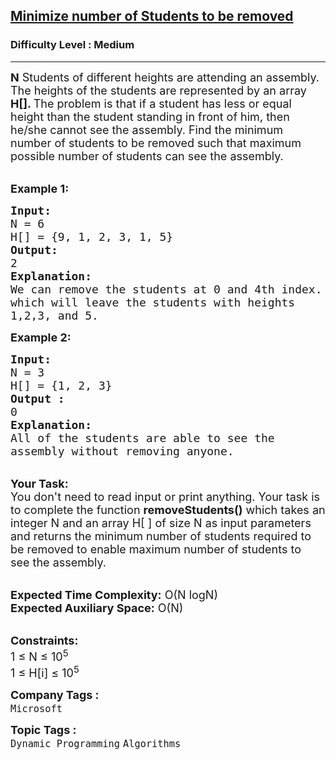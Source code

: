 <h2><a href="https://practice.geeksforgeeks.org/problems/7d0fa4007b8eabadc404fcc9fa917aa52982aa96/1?page=1&status[]=solved&sortBy=submissions">Minimize number of Students to be removed</a></h2><h3>Difficulty Level : Medium</h3><hr><div class="problems_problem_content__Xm_eO"><p><span style="font-size:18px"><strong>N</strong> Students of different heights are attending an assembly. The heights of the students are represented by an array<strong> </strong><strong>H[]. </strong>The problem is that if a student has less or equal height than the student standing in front of him, then he/she cannot see the assembly. Find the minimum number of students to be removed such that maximum possible number of students can see the assembly.</span><br>
&nbsp;</p>

<p><span style="font-size:18px"><strong>Example 1:</strong></span></p>

<pre><span style="font-size:18px"><strong>Input:
</strong>N = 6
H[] = {9, 1, 2, 3, 1, 5}
<strong>Output:
</strong>2
<strong>Explanation:</strong>
We can remove the students at 0 and 4th index.</span>
<span style="font-size:18px">which will leave the students with heights
1,2,3, and 5.</span>
</pre>

<div><span style="font-size:18px"><strong>Example 2:</strong></span></div>

<pre><span style="font-size:18px"><strong>Input:
</strong>N = 3
H[] = {1, 2, 3} 
<strong>Output :</strong>
0</span>
<span style="font-size:18px"><strong>Explanation:</strong>
All of the students are able to see the
assembly without removing anyone.</span>
</pre>

<p><br>
<span style="font-size:18px"><strong>Your Task:&nbsp;&nbsp;</strong><br>
You don't need to read input or print anything. Your task is to complete the function <strong>removeStudents()</strong>&nbsp;which takes an integer N and an array H[ ] of size N as input parameters and returns the minimum number of students required to be removed to enable&nbsp;maximum number of students to see&nbsp;the assembly.</span></p>

<p><br>
<span style="font-size:18px"><strong>Expected Time Complexity:</strong> O(N logN)<br>
<strong>Expected Auxiliary Space:</strong> O(N)</span></p>

<p><br>
<span style="font-size:18px"><strong>Constraints:</strong><br>
1 ≤ N ≤ 10<sup>5</sup><br>
1 ≤ H[i] ≤ 10<sup>5</sup></span></p>
</div><p><span style=font-size:18px><strong>Company Tags : </strong><br><code>Microsoft</code>&nbsp;<br><p><span style=font-size:18px><strong>Topic Tags : </strong><br><code>Dynamic Programming</code>&nbsp;<code>Algorithms</code>&nbsp;